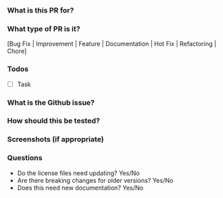 ### What is this PR for?
<!--
A few sentences describing the overall goals of the pull request's commits.
-->

### What type of PR is it?

[Bug Fix | Improvement | Feature | Documentation | Hot Fix | Refactoring | Chore]

### Todos

* [ ] Task

### What is the Github issue?
<!--
* Open an issue on Github
* add [EDITOR-#issue_number] in PR title, i.e. "EDITOR-#9 PR title"
* link to the issue here, i.e. "resolve #337"
-->

### How should this be tested?
<!--
* Strongly recommended: add automated unit tests for any new or changed behavior
* Outline any manual steps to test the PR here.
-->

### Screenshots (if appropriate)

### Questions

* Do the license files need updating? Yes/No
* Are there breaking changes for older versions? Yes/No
* Does this need new documentation? Yes/No
